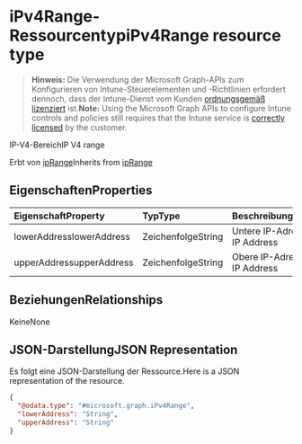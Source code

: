 # <a name="ipv4range-resource-type"></a><span data-ttu-id="c0b3f-101">iPv4Range-Ressourcentyp</span><span class="sxs-lookup"><span data-stu-id="c0b3f-101">iPv4Range resource type</span></span>

> <span data-ttu-id="c0b3f-102">**Hinweis:** Die Verwendung der Microsoft Graph-APIs zum Konfigurieren von Intune-Steuerelementen und -Richtlinien erfordert dennoch, dass der Intune-Dienst vom Kunden [ordnungsgemäß lizenziert](https://go.microsoft.com/fwlink/?linkid=839381) ist.</span><span class="sxs-lookup"><span data-stu-id="c0b3f-102">**Note:** Using the Microsoft Graph APIs to configure Intune controls and policies still requires that the Intune service is [correctly licensed](https://go.microsoft.com/fwlink/?linkid=839381) by the customer.</span></span>

<span data-ttu-id="c0b3f-103">IP-V4-Bereich</span><span class="sxs-lookup"><span data-stu-id="c0b3f-103">IP V4 range</span></span>

<span data-ttu-id="c0b3f-104">Erbt von [ipRange](../resources/intune_mam_iprange.md)</span><span class="sxs-lookup"><span data-stu-id="c0b3f-104">Inherits from [ipRange](../resources/intune_mam_iprange.md)</span></span>

## <a name="properties"></a><span data-ttu-id="c0b3f-105">Eigenschaften</span><span class="sxs-lookup"><span data-stu-id="c0b3f-105">Properties</span></span>
|<span data-ttu-id="c0b3f-106">Eigenschaft</span><span class="sxs-lookup"><span data-stu-id="c0b3f-106">Property</span></span>|<span data-ttu-id="c0b3f-107">Typ</span><span class="sxs-lookup"><span data-stu-id="c0b3f-107">Type</span></span>|<span data-ttu-id="c0b3f-108">Beschreibung</span><span class="sxs-lookup"><span data-stu-id="c0b3f-108">Description</span></span>|
|:---|:---|:---|
|<span data-ttu-id="c0b3f-109">lowerAddress</span><span class="sxs-lookup"><span data-stu-id="c0b3f-109">lowerAddress</span></span>|<span data-ttu-id="c0b3f-110">Zeichenfolge</span><span class="sxs-lookup"><span data-stu-id="c0b3f-110">String</span></span>|<span data-ttu-id="c0b3f-111">Untere IP-Adresse</span><span class="sxs-lookup"><span data-stu-id="c0b3f-111">Lower IP Address</span></span>|
|<span data-ttu-id="c0b3f-112">upperAddress</span><span class="sxs-lookup"><span data-stu-id="c0b3f-112">upperAddress</span></span>|<span data-ttu-id="c0b3f-113">Zeichenfolge</span><span class="sxs-lookup"><span data-stu-id="c0b3f-113">String</span></span>|<span data-ttu-id="c0b3f-114">Obere IP-Adresse</span><span class="sxs-lookup"><span data-stu-id="c0b3f-114">Upper IP Address</span></span>|

## <a name="relationships"></a><span data-ttu-id="c0b3f-115">Beziehungen</span><span class="sxs-lookup"><span data-stu-id="c0b3f-115">Relationships</span></span>
<span data-ttu-id="c0b3f-116">Keine</span><span class="sxs-lookup"><span data-stu-id="c0b3f-116">None</span></span>
## <a name="json-representation"></a><span data-ttu-id="c0b3f-117">JSON-Darstellung</span><span class="sxs-lookup"><span data-stu-id="c0b3f-117">JSON Representation</span></span>
<span data-ttu-id="c0b3f-118">Es folgt eine JSON-Darstellung der Ressource.</span><span class="sxs-lookup"><span data-stu-id="c0b3f-118">Here is a JSON representation of the resource.</span></span>
<!-- {
  "blockType": "resource",
  "keyProperty": "id",
  "@odata.type": "microsoft.graph.iPv4Range"
}
-->
``` json
{
  "@odata.type": "#microsoft.graph.iPv4Range",
  "lowerAddress": "String",
  "upperAddress": "String"
}
```



